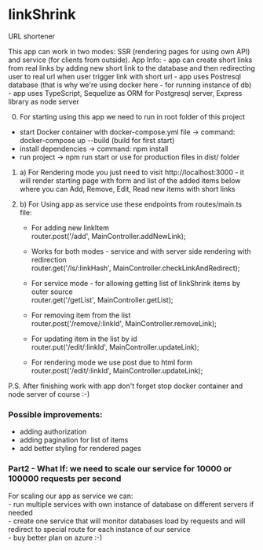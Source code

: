 # linkShrink
URL shortener

This app can work in two modes: SSR (rendering pages for using own API) and service (for clients from outside).
App Info:
    - app can create short links from real links by adding new short link to the database and then redirecting user to real url when user trigger link with short url
    - app uses Postresql database (that is why we're using docker here - for running instance of db)
    - app uses TypeScript, Sequelize as ORM for Postgresql server, Express library as node server

0. For starting using this app we need to run in root folder of this project
 - start Docker container with docker-compose.yml file -> command: docker-compose up --build (build for first start)
 - install dependencies -> command: npm install
 - run project -> npm run start or use for production files in dist/ folder

1. a) For Rendering mode you just need to visit http://localhost:3000 - it will render starting page with form and list of the added items below where you can Add, Remove, Edit, Read new items with short links

1. b) For Using app as service use these endpoints from routes/main.ts file:
    
    - For adding new linkItem </br>
    router.post('/add', MainController.addNewLink);

    - Works for both modes - service and with server side rendering with redirection </br>
    router.get('/ls/:linkHash', MainController.checkLinkAndRedirect);

    - For service mode - for allowing getting list of linkShrink items by outer source </br>
    router.get('/getList', MainController.getList);

    - For removing item from the list </br>
    router.post('/remove/:linkId', MainController.removeLink);

    - For updating item in the list by id </br>
    router.put('/edit/:linkId', MainController.updateLink);
    
    - For rendering mode we use post due to html form </br>
    router.post('/edit/:linkId', MainController.updateLink);

P.S. After finishing work with app don't forget stop docker container and node server of course :-)


### Possible improvements:
- adding authorization
- adding pagination for list of items
- add better styling for rendered pages

### Part2 - What If: we need to scale our service for 10000 or 100000 requests per second
For scaling our app as service we can: <br/>
    - run multiple services with own instance of database on different servers if needed <br/>
    - create one service that will monitor databases load by requests and will redirect to special route for each instance of our service <br/>
    - buy better plan on azure :-)

